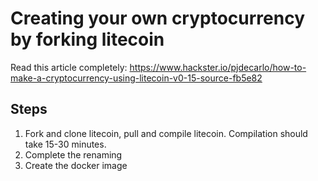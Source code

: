 Creating your own cryptocurrency by forking litecoin
====================================

Read this article completely: https://www.hackster.io/pjdecarlo/how-to-make-a-cryptocurrency-using-litecoin-v0-15-source-fb5e82

Steps
-----
1. Fork and clone litecoin, pull and compile litecoin.  Compilation should take 15-30 minutes.
2. Complete the renaming
3. Create the docker image

